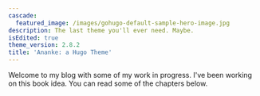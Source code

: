 ```yaml
---
cascade:
  featured_image: /images/gohugo-default-sample-hero-image.jpg
description: The last theme you'll ever need. Maybe.
isEdited: true
theme_version: 2.8.2
title: 'Ananke: a Hugo Theme'
---
```

Welcome to my blog with some of my work in progress. I've been working on this book idea. You can read some of the chapters below.

